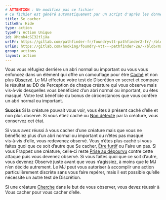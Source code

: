 ```yaml
---
# ATTENTION : Ne modifiez pas ce fichier
# Ce fichier est généré automatiquement par un script d'après les données du module Foundry VTT officiel et de sa traduction
title: Se cacher
titleEn: Hide
type: action
typeFr: Action Unique
id: XMcnh4cSI32tljXa
urlFr: https://gitlab.com/pathfinder-fr/foundryvtt-pathfinder2-fr/-/blob/master/data/actions/XMcnh4cSI32tljXa.htm
urlEn: https://gitlab.com/hooking/foundry-vtt---pathfinder-2e/-/blob/master/packs/data/actions.db/hide.json
group: actions
layout: action
---
```

Vous vous réfugiez derrière un abri normal ou important ou vous vous enfoncez dans un élément qui offre un camouflage pour être [Caché](../condition-items/caché.md) et non plus [Observé](../condition-items/observé.md). Le MJ effectue votre test de Discrétion en secret et compare le résultat au DD de Perception de chaque créature qui vous observe mais vis‑à‑vis desquelles vous bénéficiez d’un abri normal ou important, ou êtes masqué. Votre test bénéficie du bonus de circonstances que vous confère un abri normal ou important.

**Succès** Si la créature pouvait vous voir, vous êtes à présent caché d’elle et non plus observé. Si vous étiez caché ou [Non détecté](../condition-items/non-détecté.md) par la créature, vous conservez cet état.

Si vous avez réussi à vous cacher d’une créature mais que vous ne bénéficiez plus d’un abri normal ou important ou n’êtes pas masqué vis‑à‑vis d’elle, vous redevenez observé. Vous n’êtes plus caché si vous faites quoi que ce soit d’autre que Se cacher, [Être furtif](être-furtif.md) ou Faire un pas. Si vous Frappez une créature, celle‑ci reste [Prise au dépourvu](../condition-items/pris-au-dépourvu.md) contre cette attaque puis vous devenez observé. Si vous faites quoi que ce soit d’autre, vous devenez Observé juste avant que vous n’agissiez, à moins que le MJ n’en décide autrement. Le MJ peut vous autoriser à accomplir une action particulièrement discrète sans vous faire repérer, mais il est possible qu’elle nécessite un autre test de Discrétion.

Si une créature [Cherche](chercher.md) dans le but de vous observer, vous devez réussir à Vous cacher pour vous cacher d’elle.


